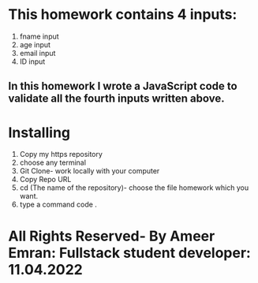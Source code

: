 # This homework contains 4 inputs:
1. fname input
2. age input 
3. email input 
4. ID input 

## In this homework I wrote a JavaScript code to validate all the fourth inputs written above.

# Installing
1. Copy my https repository
2. choose any terminal
3. Git Clone- work locally with your computer
4. Copy Repo URL
5. cd (The name of the repository)- choose the file homework which you want.
6. type a command code .

# All Rights Reserved- By Ameer Emran: Fullstack student developer: 11.04.2022